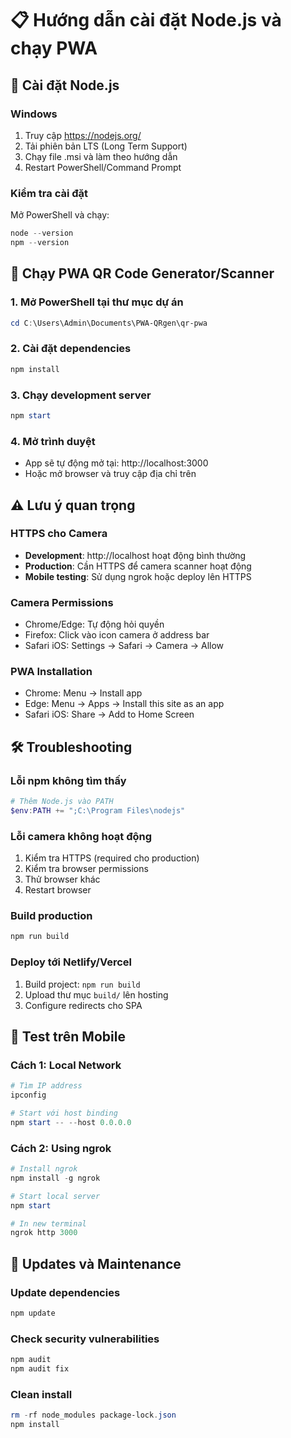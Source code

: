 # 📋 Hướng dẫn cài đặt Node.js và chạy PWA

## 🔧 Cài đặt Node.js

### Windows
1. Truy cập https://nodejs.org/
2. Tải phiên bản LTS (Long Term Support)
3. Chạy file .msi và làm theo hướng dẫn
4. Restart PowerShell/Command Prompt

### Kiểm tra cài đặt
Mở PowerShell và chạy:
```powershell
node --version
npm --version
```

## 🚀 Chạy PWA QR Code Generator/Scanner

### 1. Mở PowerShell tại thư mục dự án
```powershell
cd C:\Users\Admin\Documents\PWA-QRgen\qr-pwa
```

### 2. Cài đặt dependencies
```powershell
npm install
```

### 3. Chạy development server
```powershell
npm start
```

### 4. Mở trình duyệt
- App sẽ tự động mở tại: http://localhost:3000
- Hoặc mở browser và truy cập địa chỉ trên

## ⚠️ Lưu ý quan trọng

### HTTPS cho Camera
- **Development**: http://localhost hoạt động bình thường
- **Production**: Cần HTTPS để camera scanner hoạt động
- **Mobile testing**: Sử dụng ngrok hoặc deploy lên HTTPS

### Camera Permissions
- Chrome/Edge: Tự động hỏi quyền
- Firefox: Click vào icon camera ở address bar
- Safari iOS: Settings → Safari → Camera → Allow

### PWA Installation
- Chrome: Menu → Install app
- Edge: Menu → Apps → Install this site as an app
- Safari iOS: Share → Add to Home Screen

## 🛠️ Troubleshooting

### Lỗi npm không tìm thấy
```powershell
# Thêm Node.js vào PATH
$env:PATH += ";C:\Program Files\nodejs"
```

### Lỗi camera không hoạt động
1. Kiểm tra HTTPS (required cho production)
2. Kiểm tra browser permissions
3. Thử browser khác
4. Restart browser

### Build production
```powershell
npm run build
```

### Deploy tới Netlify/Vercel
1. Build project: `npm run build`
2. Upload thư mục `build/` lên hosting
3. Configure redirects cho SPA

## 📱 Test trên Mobile

### Cách 1: Local Network
```powershell
# Tìm IP address
ipconfig

# Start với host binding
npm start -- --host 0.0.0.0
```

### Cách 2: Using ngrok
```powershell
# Install ngrok
npm install -g ngrok

# Start local server
npm start

# In new terminal
ngrok http 3000
```

## 🔄 Updates và Maintenance

### Update dependencies
```powershell
npm update
```

### Check security vulnerabilities
```powershell
npm audit
npm audit fix
```

### Clean install
```powershell
rm -rf node_modules package-lock.json
npm install
```